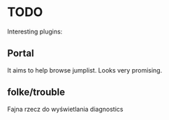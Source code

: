 # TODO
Interesting plugins:
## Portal
It aims to help browse jumplist. Looks very promising.
## folke/trouble
Fajna rzecz do wyświetlania diagnostics

